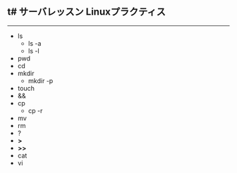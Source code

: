 t# サーバレッスン
Linuxプラクティス
-----------------
---
- ls  
	- ls -a	 
	- ls -l  
- pwd  
- cd  
- mkdir  
	- mkdir -p  
- touch  
- &&  
- cp  
	- cp -r  
- mv   
- rm  
- ?  
- __>__  
- __>>__  
- cat  
- vi  
